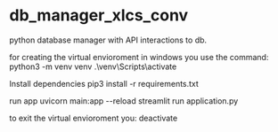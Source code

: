 # db_manager_xlcs_conv
python database manager with API interactions to db.

for creating the virtual envioroment in windows you use the command:
python3 -m venv venv
.\venv\Scripts\activate

Install dependencies 
pip3 install -r requirements.txt

run app 
uvicorn main:app --reload
streamlit run application.py

to exit the virtual envioroment you:
deactivate
